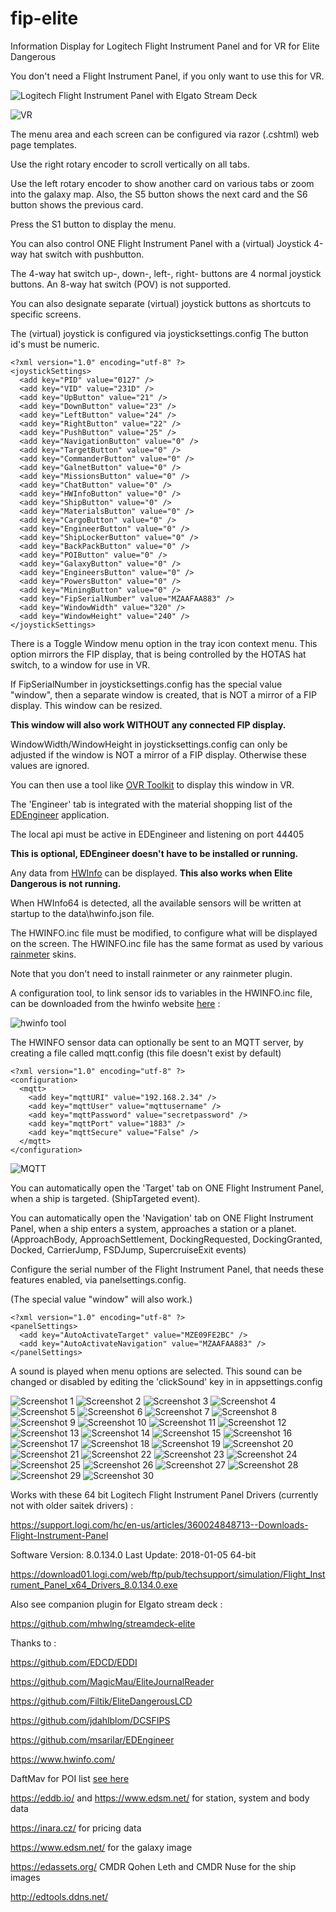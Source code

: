 # fip-elite
Information Display for Logitech Flight Instrument Panel and for VR for Elite Dangerous

You don't need a Flight Instrument Panel, if you only want to use this for VR.

![Logitech Flight Instrument Panel with Elgato Stream Deck](https://i.imgur.com/bE2ODlF.jpg)

![VR](https://i.imgur.com/qhICACC.jpg)

The menu area and each screen can be configured via razor (.cshtml) web page templates.

Use the right rotary encoder to scroll vertically on all tabs.

Use the left rotary encoder to show another card on various tabs or zoom into the galaxy map.
Also, the S5 button shows the next card and the S6 button shows the previous card.

Press the S1 button to display the menu.

You can also control ONE Flight Instrument Panel with a (virtual) Joystick 4-way hat switch with pushbutton.

The 4-way hat switch up-, down-, left-, right- buttons are 4 normal joystick buttons. 
An 8-way hat switch (POV) is not supported.

You can also designate separate (virtual) joystick buttons as shortcuts to specific screens.

The (virtual) joystick is configured via joysticksettings.config
The button id's must be numeric.

```
<?xml version="1.0" encoding="utf-8" ?>
<joystickSettings>
  <add key="PID" value="0127" />
  <add key="VID" value="231D" />
  <add key="UpButton" value="21" />
  <add key="DownButton" value="23" />
  <add key="LeftButton" value="24" />
  <add key="RightButton" value="22" />
  <add key="PushButton" value="25" />
  <add key="NavigationButton" value="0" />
  <add key="TargetButton" value="0" />
  <add key="CommanderButton" value="0" />
  <add key="GalnetButton" value="0" />
  <add key="MissionsButton" value="0" />
  <add key="ChatButton" value="0" />
  <add key="HWInfoButton" value="0" />
  <add key="ShipButton" value="0" />
  <add key="MaterialsButton" value="0" />
  <add key="CargoButton" value="0" />
  <add key="EngineerButton" value="0" />
  <add key="ShipLockerButton" value="0" />
  <add key="BackPackButton" value="0" />
  <add key="POIButton" value="0" />
  <add key="GalaxyButton" value="0" />
  <add key="EngineersButton" value="0" />
  <add key="PowersButton" value="0" />
  <add key="MiningButton" value="0" />
  <add key="FipSerialNumber" value="MZAAFAA883" />
  <add key="WindowWidth" value="320" />
  <add key="WindowHeight" value="240" />
</joystickSettings>
```

There is a Toggle Window menu option in the tray icon context menu.
This option mirrors the FIP display, that is being controlled by the HOTAS hat switch, to a window for use in VR.

If FipSerialNumber in joysticksettings.config has the special value "window", then a separate window is created, 
that is NOT a mirror of a FIP display. This window can be resized.

**This window will also work WITHOUT any connected FIP display.**

WindowWidth/WindowHeight in joysticksettings.config can only be adjusted if the window is NOT a mirror of a FIP display. 
Otherwise these values are ignored.

You can then use a tool like [OVR Toolkit](https://store.steampowered.com/app/1068820/OVR_Toolkit/) to display this window in VR. 

The 'Engineer' tab is integrated with the material shopping list of the [EDEngineer](https://github.com/msarilar/EDEngineer) application.

The local api must be active in EDEngineer and listening on port 44405

**This is optional, EDEngineer doesn't have to be installed or running.**

Any data from [HWInfo](https://www.hwinfo.com) can be displayed. **This also works when Elite Dangerous is not running.**

When HWInfo64 is detected, all the available sensors will be written at startup to the data\hwinfo.json file.

The HWINFO.inc file must be modified, to configure what will be displayed on the screen.
The HWINFO.inc file has the same format as used by various [rainmeter](https://www.deviantart.com/pul53dr1v3r/art/Rainformer-2-9-3-HWiNFO-Edition-Rainmeter-789616481) skins.

Note that you don't need to install rainmeter or any rainmeter plugin.

A configuration tool, to link sensor ids to variables in the HWINFO.inc file, can be downloaded from the hwinfo website [here](https://www.hwinfo.com/beta/HWiNFOSharedMemoryViewer.exe.7z) :

![hwinfo tool](https://i.imgur.com/Px6jvw4.png)

The HWINFO sensor data can optionally be sent to an MQTT server, by creating a file called mqtt.config (this file doesn't exist by default)

```
<?xml version="1.0" encoding="utf-8" ?>
<configuration>
  <mqtt>
    <add key="mqttURI" value="192.168.2.34" />
    <add key="mqttUser" value="mqttusername" />
    <add key="mqttPassword" value="secretpassword" />
    <add key="mqttPort" value="1883" />
    <add key="mqttSecure" value="False" />
  </mqtt>
</configuration>
```

![MQTT](https://i.imgur.com/X8IkHPg.png)

You can automatically open the 'Target' tab on ONE Flight Instrument Panel, when a ship is targeted. (ShipTargeted event).

You can automatically open the 'Navigation' tab on ONE Flight Instrument Panel, when a ship enters a system, approaches a station or a planet.
(ApproachBody, ApproachSettlement, DockingRequested, DockingGranted, Docked, CarrierJump, FSDJump, SupercruiseExit events)

Configure the serial number of the Flight Instrument Panel, that needs these features enabled, via panelsettings.config. 

(The special value "window" will also work.)

```
<?xml version="1.0" encoding="utf-8" ?>
<panelSettings>
  <add key="AutoActivateTarget" value="MZE09FE2BC" />
  <add key="AutoActivateNavigation" value="MZAAFAA883" />
</panelSettings>
```

A sound is played when menu options are selected.
This sound can be changed or disabled by editing the 'clickSound' key in in appsettings.config

![Screenshot 1](https://i.imgur.com/KA0iCcj.png)
![Screenshot 2](https://i.imgur.com/JTxiIBL.png)
![Screenshot 3](https://i.imgur.com/uXpUC6m.png)
![Screenshot 4](https://i.imgur.com/Fk62MmG.png)
![Screenshot 5](https://i.imgur.com/4HHcLjJ.png)
![Screenshot 6](https://i.imgur.com/5mlPp2I.png)
![Screenshot 7](https://i.imgur.com/dydIf16.png)
![Screenshot 8](https://i.imgur.com/16pc2zo.png)
![Screenshot 9](https://i.imgur.com/Cgqdic6.png)
![Screenshot 10](https://i.imgur.com/WJHBVIX.png)
![Screenshot 11](https://i.imgur.com/SaMQ2H2.png)
![Screenshot 12](https://i.imgur.com/X5kL0fn.png)
![Screenshot 13](https://i.imgur.com/WepiQbs.png)
![Screenshot 14](https://i.imgur.com/ZOcUfyI.png)
![Screenshot 15](https://i.imgur.com/LyfdMTh.png)
![Screenshot 16](https://i.imgur.com/iqZVk2Y.png)
![Screenshot 17](https://i.imgur.com/ofaRPKm.png)
![Screenshot 18](https://i.imgur.com/zm3Xrm9.png)
![Screenshot 19](https://i.imgur.com/p8gW2Fr.png)
![Screenshot 20](https://i.imgur.com/QoBYgCT.png)
![Screenshot 21](https://i.imgur.com/zGm6qOR.png)
![Screenshot 22](https://i.imgur.com/ncHyT8X.png)
![Screenshot 23](https://i.imgur.com/1ngN8cF.png)
![Screenshot 24](https://i.imgur.com/4gUny6G.png)
![Screenshot 25](https://i.imgur.com/W67Nci1.png)
![Screenshot 26](https://i.imgur.com/z4ACs0q.png)
![Screenshot 27](https://i.imgur.com/oXVakhB.png)
![Screenshot 28](https://i.imgur.com/zR9ye3a.png)
![Screenshot 29](https://i.imgur.com/U8aI2LT.png)
![Screenshot 30](https://i.imgur.com/J2RCyWn.png)

Works with these 64 bit Logitech Flight Instrument Panel Drivers (currently not with older saitek drivers) :

https://support.logi.com/hc/en-us/articles/360024848713--Downloads-Flight-Instrument-Panel

Software Version: 8.0.134.0
Last Update: 2018-01-05
64-bit

https://download01.logi.com/web/ftp/pub/techsupport/simulation/Flight_Instrument_Panel_x64_Drivers_8.0.134.0.exe

Also see companion plugin for Elgato stream deck :

https://github.com/mhwlng/streamdeck-elite

Thanks to :

https://github.com/EDCD/EDDI

https://github.com/MagicMau/EliteJournalReader

https://github.com/Filtik/EliteDangerousLCD

https://github.com/jdahlblom/DCSFIPS

https://github.com/msarilar/EDEngineer

https://www.hwinfo.com/

DaftMav for POI list [see here](https://www.reddit.com/r/EliteDangerous/comments/9mfiug/edison_a_tool_which_helps_getting_to_planet/)

https://eddb.io/ and https://www.edsm.net/ for station, system and body data

https://inara.cz/ for pricing data

https://www.edsm.net/ for the galaxy image

https://edassets.org/ CMDR Qohen Leth and CMDR Nuse for the ship images

http://edtools.ddns.net/
